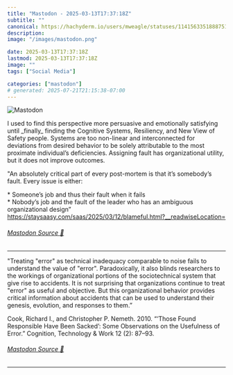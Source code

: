 ```yaml
---
title: "Mastodon - 2025-03-13T17:37:18Z"
subtitle: ""
canonical: https://hachyderm.io/users/mweagle/statuses/114156335188875102
description:
image: "/images/mastodon.png"

date: 2025-03-13T17:37:18Z
lastmod: 2025-03-13T17:37:18Z
image: ""
tags: ["Social Media"]

categories: ["mastodon"]
# generated: 2025-07-21T21:15:38-07:00
---
```

![Mastodon](/images/mastodon.png)

<p>I used to find this perspective more persuasive and emotionally satisfying until _finally_ finding the Cognitive Systems, Resiliency, and New View of Safety people. Systems are too non-linear and interconnected for deviations from desired behavior to be solely attributable to the most proximate individual’s deficiencies. Assigning fault has organizational utility, but it does not improve outcomes.</p><p>&quot;An absolutely critical part of every post-mortem is that it’s somebody’s fault. Every issue is either:</p><p> * Someone’s job and thus their fault when it fails<br /> * Nobody’s job and the fault of the leader who has an ambiguous organizational design”<br /><a href="https://staysaasy.com/saas/2025/03/12/blameful.html?__readwiseLocation=" target="_blank" rel="nofollow noopener noreferrer" translate="no"><span class="invisible">https://</span><span class="ellipsis">staysaasy.com/saas/2025/03/12/</span><span class="invisible">blameful.html?__readwiseLocation=</span></a></p>


###### [Mastodon Source 🐘](https://hachyderm.io/@mweagle/114156335188875102)

___

<p>&quot;Treating &quot;error&quot; as technical inadequacy comparable to noise fails to understand the value of &quot;error&quot;. Paradoxically, it also blinds researchers to the workings of organizational portions of the sociotechnical system that give rise to accidents. It is not surprising that organizations continue to treat &quot;error&quot; as useful and objective. But this organizational behavior provides critical information about accidents that can be used to understand their genesis, evolution, and responses to them.”</p><p>Cook, Richard I., and Christopher P. Nemeth. 2010. “‘Those Found Responsible Have Been Sacked’: Some Observations on the Usefulness of Error.” Cognition, Technology &amp; Work 12 (2): 87–93.</p>


###### [Mastodon Source 🐘](https://hachyderm.io/@mweagle/114156372702548854)

___
